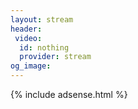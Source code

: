 ```yaml
---
layout: stream
header:
 video:
  id: nothing
  provider: stream
og_image:
---
```

{% include adsense.html %}
